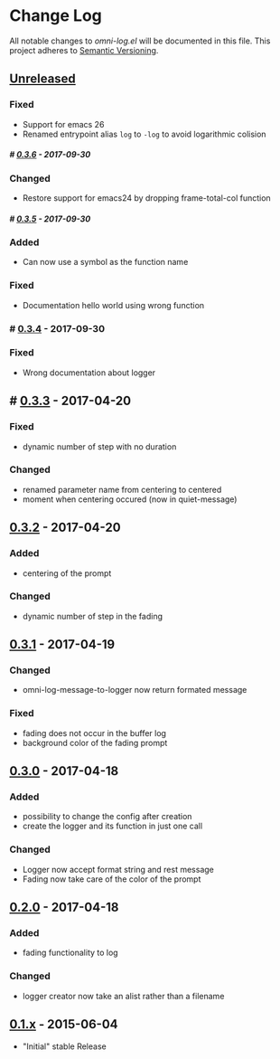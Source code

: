 # Change Log

All notable changes to *omni-log.el* will be documented in this file.
This project adheres to [Semantic Versioning](http://semver.org/).

## [Unreleased][unreleased]
### Fixed
- Support for emacs 26
- Renamed entrypoint alias `log` to `-log` to avoid logarithmic colision

##### # [0.3.6] - 2017-09-30
### Changed
- Restore support for emacs24 by dropping frame-total-col function
##### # [0.3.5] - 2017-09-30
### Added
- Can now use a symbol as the function name
### Fixed
- Documentation hello world using wrong function
### # [0.3.4] - 2017-09-30
### Fixed
- Wrong documentation about logger
## # [0.3.3] - 2017-04-20
### Fixed
- dynamic number of step with no duration
### Changed
- renamed parameter name from centering to centered
- moment when centering occured (now in quiet-message)
## [0.3.2] - 2017-04-20
### Added
- centering of the prompt
### Changed
- dynamic number of step in the fading
## [0.3.1] - 2017-04-19
### Changed
-  omni-log-message-to-logger now return formated message
### Fixed
- fading does not occur in the buffer log
- background color of the fading prompt
## [0.3.0] - 2017-04-18
### Added
- possibility to change the config after creation
- create the logger and its function in just one call
### Changed
- Logger now accept format string and rest message
- Fading now take care of the color of the prompt

## [0.2.0] - 2017-04-18
### Added
- fading functionality to log
### Changed
- logger creator now take an alist rather than a filename

## [0.1.x] - 2015-06-04
- "Initial" stable Release

[unreleased]: https://github.com/AdrieanKhisbe/omni-log.el/compare/v0.3.6...HEAD
[0.3.6]: https://github.com/AdrieanKhisbe/omni-log.el/compare/v0.3.5...v0.3.6
[0.3.5]: https://github.com/AdrieanKhisbe/omni-log.el/compare/v0.3.4...v0.3.5
[0.3.4]: https://github.com/AdrieanKhisbe/omni-log.el/compare/v0.3.3...v0.3.4
[0.3.3]: https://github.com/AdrieanKhisbe/omni-log.el/compare/v0.3.2...v0.3.3
[0.3.2]: https://github.com/AdrieanKhisbe/omni-log.el/compare/v0.3.1...v0.3.2
[0.3.1]: https://github.com/AdrieanKhisbe/omni-log.el/compare/v0.3.0...v0.3.1
[0.3.0]: https://github.com/AdrieanKhisbe/omni-log.el/compare/v0.2.0...v0.3.0
[0.2.0]: https://github.com/AdrieanKhisbe/omni-log.el/compare/v0.1.2....v0.2.0
[0.1.x]: https://github.com/AdrieanKhisbe/omni-log.el/compare/907eb8f....v0.1.2
